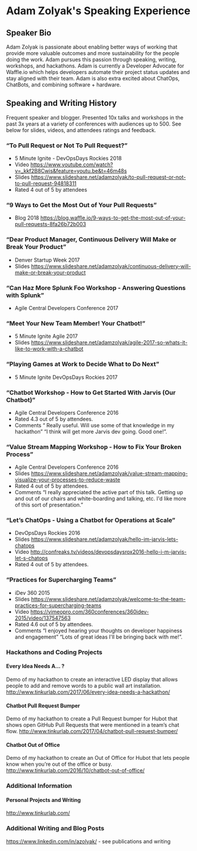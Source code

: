 # Adam Zolyak's Speaking Experience

## Speaker Bio
Adam Zolyak is passionate about enabling better ways of working that provide more valuable outcomes and more sustainability for the people doing the work.  Adam pursues this passion through speaking, writing, workshops, and hackathons.  Adam is currently a Developer Advocate for Waffle.io which helps developers automate their project status updates and stay aligned with their team.  Adam is also extra excited about ChatOps, ChatBots, and combining software + hardware.

## Speaking and Writing History
Frequent speaker and blogger.  Presented 10x talks and workshops in the past 3x years at a variety of conferences with audiences up to 500.  See below for slides, videos, and attendees ratings and feedback.

### “To Pull Request or Not To Pull Request?”
* 5 Minute Ignite - DevOpsDays Rockies 2018 
* Video https://www.youtube.com/watch?v=_kkf2B8Cwis&feature=youtu.be&t=46m48s
* Slides https://www.slideshare.net/adamzolyak/to-pull-request-or-not-to-pull-request-94818311 
* Rated 4 out of 5 by attendees

### “9 Ways to Get the Most Out of Your Pull Requests”
* Blog 2018 https://blog.waffle.io/9-ways-to-get-the-most-out-of-your-pull-requests-8fa26b72b003 

### “Dear Product Manager, Continuous Delivery Will Make or Break Your Product”
* Denver Startup Week 2017 
* Slides https://www.slideshare.net/adamzolyak/continuous-delivery-will-make-or-break-your-product 

### “Can Haz More Splunk Foo Workshop - Answering Questions with Splunk”
* Agile Central Developers Conference 2017

### “Meet Your New Team Member! Your Chatbot!” 
* 5 Minute Ignite Agile 2017 
* Slides https://www.slideshare.net/adamzolyak/agile-2017-so-whats-it-like-to-work-with-a-chatbot 

### “Playing Games at Work to Decide What to Do Next” 
* 5 Minute Ignite DevOpsDays Rockies 2017

### “Chatbot Workshop - How to Get Started With Jarvis (Our Chatbot)” 
* Agile Central Developers Conference 2016 
* Rated 4.3 out of 5 by attendees.
* Comments “ Really useful. Will use some of that knowledge in my hackathon” “I think will get more Jarvis dev going. Good one!”.

### “Value Stream Mapping Workshop - How to Fix Your Broken Process” 
* Agile Central Developers Conference 2016 
* Slides https://www.slideshare.net/adamzolyak/value-stream-mapping-visualize-your-processes-to-reduce-waste 
* Rated 4 out of 5 by attendees.  
* Comments “I really appreciated the active part of this talk. Getting up and out of our chairs and white-boarding and talking, etc. I'd like more of this sort of presentation.”

### “Let’s ChatOps - Using a Chatbot for Operations at Scale” 
* DevOpsDays Rockies 2016
* Slides https://www.slideshare.net/adamzolyak/hello-im-jarvis-lets-chatops 
* Video http://confreaks.tv/videos/devopsdaysrox2016-hello-i-m-jarvis-let-s-chatops
* Rated 4 out of 5 by attendees.

### “Practices for Supercharging Teams” 
* iDev 360 2015 
* Slides https://www.slideshare.net/adamzolyak/welcome-to-the-team-practices-for-supercharging-teams 
* Video https://vimeopro.com/360conferences/360idev-2015/video/137547563
* Rated 4.6 out of 5 by attendees.  
* Comments “I enjoyed hearing your thoughts on developer happiness and engagement” “Lots of great ideas I'll be bringing back with me!”.

### Hackathons and Coding Projects

#### Every Idea Needs A... ?
Demo of my hackathon to create an interactive LED display that allows people to add and remove words to a public wall art installation.  http://www.tinkurlab.com/2017/06/every-idea-needs-a-hackathon/

#### Chatbot Pull Request Bumper
Demo of my hackathon to create a Pull Request bumper for Hubot that shows open GitHub Pull Requests that were mentioned in a team’s chat flow. http://www.tinkurlab.com/2017/04/chatbot-pull-request-bumper/

#### Chatbot Out of Office
Demo of my hackathon to create an Out of Office for Hubot that lets people know when you’re out of the office or busy.
http://www.tinkurlab.com/2016/10/chatbot-out-of-office/

### Additional Information

#### Personal Projects and Writing
http://www.tinkurlab.com/

### Additional Writing and Blog Posts  
https://www.linkedin.com/in/azolyak/ - see publications and writing
